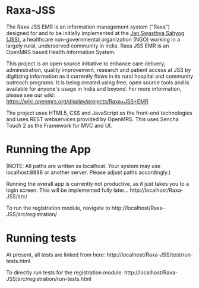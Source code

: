 Raxa-JSS
========
The Raxa JSS EMR is an information management system ("Raxa") designed for and to be initially implemented at the [Jan Swasthya Sahyog (JSS)](http://jssbilaspur.org), a healthcare non-governmental organization (NGO) working in a largely rural, underserved community in India.
Raxa JSS EMR is an OpenMRS based Health Information System.

This project is an open source initiative to enhance care delivery, administration, quality improvement, research and patient access at JSS by digitizing information as it currently flows in its rural hospital and community outreach programs.  It is being created using free, open source tools and is available for anyone's usage in India and beyond.
For more information, please see our wiki:
<https://wiki.openmrs.org/display/projects/Raxa+JSS+EMR>

The project uses HTML5, CSS and JavaScript as the front-end technologies and uses REST webservices provided by OpenMRS.
This uses Sencha Touch 2 as the Framework for MVC and UI. 

Running the App
===============
(NOTE: All paths are written as localhost. Your system may use localhost:8888 or
another server. Please adjust paths accordingly.)

Running the overall app is currently not productive, as it just takes you to a
login screen. This will be implemented fully later...
http://localhost/Raxa-JSS/src/

To run the registration module, navigate to
http://localhost/Raxa-JSS/src/registration/ 

Running tests
=============

At present, all tests are linked from here:
http://localhost/Raxa-JSS/test/run-tests.html

To directly run tests for the registration module:
http://localhost/Raxa-JSS/src/registration/run-tests.html
